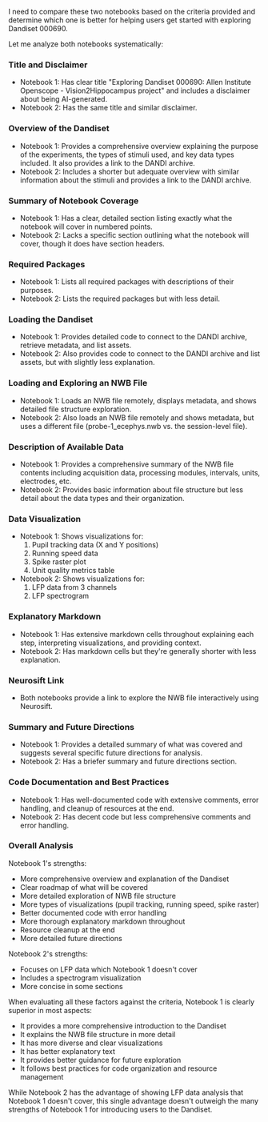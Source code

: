 I need to compare these two notebooks based on the criteria provided and determine which one is better for helping users get started with exploring Dandiset 000690.

Let me analyze both notebooks systematically:

### Title and Disclaimer
- Notebook 1: Has clear title "Exploring Dandiset 000690: Allen Institute Openscope - Vision2Hippocampus project" and includes a disclaimer about being AI-generated.
- Notebook 2: Has the same title and similar disclaimer.

### Overview of the Dandiset
- Notebook 1: Provides a comprehensive overview explaining the purpose of the experiments, the types of stimuli used, and key data types included. It also provides a link to the DANDI archive.
- Notebook 2: Includes a shorter but adequate overview with similar information about the stimuli and provides a link to the DANDI archive.

### Summary of Notebook Coverage
- Notebook 1: Has a clear, detailed section listing exactly what the notebook will cover in numbered points.
- Notebook 2: Lacks a specific section outlining what the notebook will cover, though it does have section headers.

### Required Packages
- Notebook 1: Lists all required packages with descriptions of their purposes.
- Notebook 2: Lists the required packages but with less detail.

### Loading the Dandiset
- Notebook 1: Provides detailed code to connect to the DANDI archive, retrieve metadata, and list assets.
- Notebook 2: Also provides code to connect to the DANDI archive and list assets, but with slightly less explanation.

### Loading and Exploring an NWB File
- Notebook 1: Loads an NWB file remotely, displays metadata, and shows detailed file structure exploration.
- Notebook 2: Also loads an NWB file remotely and shows metadata, but uses a different file (probe-1_ecephys.nwb vs. the session-level file).

### Description of Available Data
- Notebook 1: Provides a comprehensive summary of the NWB file contents including acquisition data, processing modules, intervals, units, electrodes, etc.
- Notebook 2: Provides basic information about file structure but less detail about the data types and their organization.

### Data Visualization
- Notebook 1: Shows visualizations for:
  1. Pupil tracking data (X and Y positions)
  2. Running speed data
  3. Spike raster plot
  4. Unit quality metrics table
- Notebook 2: Shows visualizations for:
  1. LFP data from 3 channels
  2. LFP spectrogram

### Explanatory Markdown
- Notebook 1: Has extensive markdown cells throughout explaining each step, interpreting visualizations, and providing context.
- Notebook 2: Has markdown cells but they're generally shorter with less explanation.

### Neurosift Link
- Both notebooks provide a link to explore the NWB file interactively using Neurosift.

### Summary and Future Directions
- Notebook 1: Provides a detailed summary of what was covered and suggests several specific future directions for analysis.
- Notebook 2: Has a briefer summary and future directions section.

### Code Documentation and Best Practices
- Notebook 1: Has well-documented code with extensive comments, error handling, and cleanup of resources at the end.
- Notebook 2: Has decent code but less comprehensive comments and error handling.

### Overall Analysis

Notebook 1's strengths:
- More comprehensive overview and explanation of the Dandiset
- Clear roadmap of what will be covered
- More detailed exploration of NWB file structure
- More types of visualizations (pupil tracking, running speed, spike raster)
- Better documented code with error handling
- More thorough explanatory markdown throughout
- Resource cleanup at the end
- More detailed future directions

Notebook 2's strengths:
- Focuses on LFP data which Notebook 1 doesn't cover
- Includes a spectrogram visualization
- More concise in some sections

When evaluating all these factors against the criteria, Notebook 1 is clearly superior in most aspects:
- It provides a more comprehensive introduction to the Dandiset
- It explains the NWB file structure in more detail
- It has more diverse and clear visualizations
- It has better explanatory text
- It provides better guidance for future exploration
- It follows best practices for code organization and resource management

While Notebook 2 has the advantage of showing LFP data analysis that Notebook 1 doesn't cover, this single advantage doesn't outweigh the many strengths of Notebook 1 for introducing users to the Dandiset.